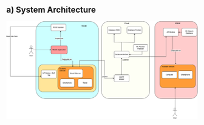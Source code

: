 ## a) System Architecture
![architettura](https://github.com/teresaconte5/Tesi-AR_Indoor_Positioning/blob/main/images/Architettura_Realizzata.png)

